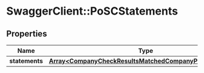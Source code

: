 # SwaggerClient::PoSCStatements

## Properties
Name | Type | Description | Notes
------------ | ------------- | ------------- | -------------
**statements** | [**Array&lt;CompanyCheckResultsMatchedCompanyPscStatements&gt;**](CompanyCheckResultsMatchedCompanyPscStatements.md) |  | 


